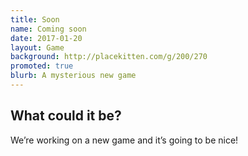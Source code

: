 ```yaml
---
title: Soon
name: Coming soon
date: 2017-01-20
layout: Game
background: http://placekitten.com/g/200/270
promoted: true
blurb: A mysterious new game
---
```


<div class='content-box'>

## What could it be?

We’re working on a new game and it’s going to be nice!

</div>
